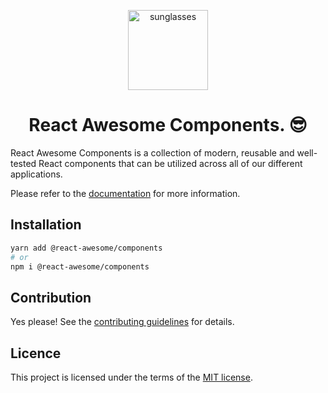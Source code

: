 <p align="center">
  <a href="https://github.com/trinhthinh388/react-awesome-components">
    <img src="http://react-awesome-components.vercel.app/logo.svg" alt="sunglasses" width="128" />
  </a>
</p>

<h1 align="center">React Awesome Components. 😎</h1>

React Awesome Components is a collection of modern, reusable and well-tested React components that can be utilized across all of our different applications.

Please refer to the [documentation](https://react-awesome-components.vercel.app) for more information.

## Installation

```sh
yarn add @react-awesome/components
# or
npm i @react-awesome/components
```

## Contribution

Yes please! See the
[contributing guidelines](https://github.com/trinhthinh388/react-awesome-components/blob/master/CONTRIBUTING.md)
for details.

## Licence

This project is licensed under the terms of the
[MIT license](https://github.com/trinhthinh388/react-awesome-components/blob/master/LICENSE).
